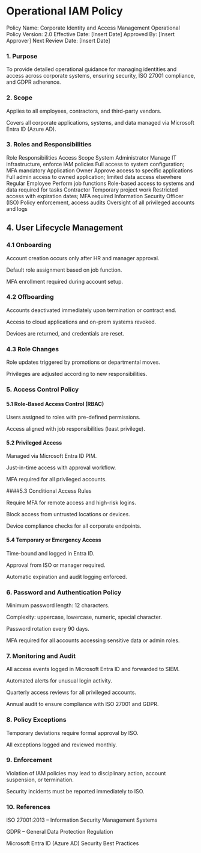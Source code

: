 # Operational IAM Policy

Policy Name: Corporate Identity and Access Management Operational Policy
Version: 2.0
Effective Date: [Insert Date]
Approved By: [Insert Approver]
Next Review Date: [Insert Date]

### 1. Purpose

To provide detailed operational guidance for managing identities and access across corporate systems, ensuring security, ISO 27001 compliance, and GDPR adherence.

### 2. Scope

Applies to all employees, contractors, and third-party vendors.

Covers all corporate applications, systems, and data managed via Microsoft Entra ID (Azure AD).

### 3. Roles and Responsibilities
Role	Responsibilities	Access Scope
System Administrator	Manage IT infrastructure, enforce IAM policies	Full access to system configuration; MFA mandatory
Application Owner	Approve access to specific applications	Full admin access to owned application; limited data access elsewhere
Regular Employee	Perform job functions	Role-based access to systems and data required for tasks
Contractor	Temporary project work	Restricted access with expiration dates; MFA required
Information Security Officer (ISO)	Policy enforcement, access audits	Oversight of all privileged accounts and logs
## 4. User Lifecycle Management

### 4.1 Onboarding

Account creation occurs only after HR and manager approval.

Default role assignment based on job function.

MFA enrollment required during account setup.

### 4.2 Offboarding

Accounts deactivated immediately upon termination or contract end.

Access to cloud applications and on-prem systems revoked.

Devices are returned, and credentials are reset.

### 4.3 Role Changes

Role updates triggered by promotions or departmental moves.

Privileges are adjusted according to new responsibilities.

### 5. Access Control Policy

#### 5.1 Role-Based Access Control (RBAC)

Users assigned to roles with pre-defined permissions.

Access aligned with job responsibilities (least privilege).

#### 5.2 Privileged Access

Managed via Microsoft Entra ID PIM.

Just-in-time access with approval workflow.

MFA required for all privileged accounts.

####5.3 Conditional Access Rules

Require MFA for remote access and high-risk logins.

Block access from untrusted locations or devices.

Device compliance checks for all corporate endpoints.

#### 5.4 Temporary or Emergency Access

Time-bound and logged in Entra ID.

Approval from ISO or manager required.

Automatic expiration and audit logging enforced.

### 6. Password and Authentication Policy

Minimum password length: 12 characters.

Complexity: uppercase, lowercase, numeric, special character.

Password rotation every 90 days.

MFA required for all accounts accessing sensitive data or admin roles.

### 7. Monitoring and Audit

All access events logged in Microsoft Entra ID and forwarded to SIEM.

Automated alerts for unusual login activity.

Quarterly access reviews for all privileged accounts.

Annual audit to ensure compliance with ISO 27001 and GDPR.

### 8. Policy Exceptions

Temporary deviations require formal approval by ISO.

All exceptions logged and reviewed monthly.

### 9. Enforcement

Violation of IAM policies may lead to disciplinary action, account suspension, or termination.

Security incidents must be reported immediately to ISO.

### 10. References

ISO 27001:2013 – Information Security Management Systems

GDPR – General Data Protection Regulation

Microsoft Entra ID (Azure AD) Security Best Practices
